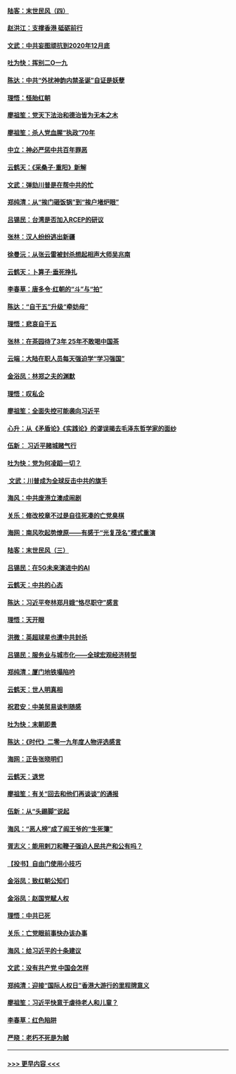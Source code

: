 #### [陆客：末世民风（四）](../pages/nsc993/n11749203.md?t=12280355) 
#### [赵洪江：支撑香港 砥砺前行](../pages/nsc993/n11748482.md?t=12280355) 
#### [文武：中共妄图顽抗到2020年12月底](../pages/nsc993/n11748446.md?t=12280355) 
#### [吐为快：挥别二O一九](../pages/nsc993/n11748411.md?t=12280355) 
#### [陈达：中共“外扰神韵内禁圣诞”自证是妖孽](../pages/nsc993/n11748226.md?t=12280355) 
#### [理悟：怪胎红朝](../pages/nsc993/n11748206.md?t=12280355) 
#### [廖祖笙：党天下法治和德治皆为无本之木](../pages/nsc993/n11748135.md?t=12280355) 
#### [廖祖笙：杀人党血腥“执政”70年](../pages/nsc993/n11745144.md?t=12280355) 
#### [中立：神必严惩中共百年罪恶](../pages/nsc993/n11744970.md?t=12280355) 
#### [云鹤天：《采桑子‧重阳》新解](../pages/nsc993/n11744948.md?t=12280355) 
#### [文武：弹劾川普是在帮中共的忙](../pages/nsc993/n11744758.md?t=12280355) 
#### [郑纯清：从“挨门砸饭锅”到“挨户堵炉眼”](../pages/nsc993/n11744745.md?t=12280355) 
#### [吕锡民：台湾是否加入RCEP的研议](../pages/nsc993/n11744701.md?t=12280355) 
#### [张林：汉人纷纷逃出新疆](../pages/nsc993/n11743530.md?t=12280355) 
#### [徐曼沅：从张云雷被封杀想起相声大师吴兆南](../pages/nsc993/n11741816.md?t=12280355) 
#### [云鹤天：卜算子‧垂死挣扎](../pages/nsc993/n11739956.md?t=12280355) 
#### [李春草：唐多令‧红朝的“斗”与“拍”](../pages/nsc993/n11739830.md?t=12280355) 
#### [陈达：“自干五”升级“牵妨母”](../pages/nsc993/n11739724.md?t=12280355) 
#### [理悟：悲哀自干五](../pages/nsc993/n11739547.md?t=12280355) 
#### [张林：在茶园待了3年 25年不敢喝中国茶](../pages/nsc993/n11739240.md?t=12280355) 
#### [云端：大陆在职人员每天强迫学“学习强国”](../pages/nsc993/n11738735.md?t=12280355) 
#### [金浴凤：林郑之夫的渊默](../pages/nsc993/n11737735.md?t=12280355) 
#### [理悟：叹私企](../pages/nsc993/n11737715.md?t=12280355) 
#### [廖祖笙：全面失控可能袭向习近平](../pages/nsc993/n11737704.md?t=12280355) 
#### [心升：从《矛盾论》《实践论》的谬误揭去毛泽东哲学家的面纱](../pages/nsc993/n11736962.md?t=12280355) 
#### [伍新： 习近平赌城赌气行](../pages/nsc993/n11736929.md?t=12280355) 
#### [吐为快：党为何凌蹈一切？](../pages/nsc993/n11736915.md?t=12280355) 
#### [ 文武：川普成为全球反击中共的旗手](../pages/nsc993/n11736882.md?t=12280355) 
#### [海风：中共废港立澳成闹剧](../pages/nsc993/n11735857.md?t=12280355) 
#### [关乐：修改校章不过是自往死凑的亡党臭棋](../pages/nsc993/n11735097.md?t=12280355) 
#### [海网：南风吹起势燎原——有感于“光复茂名”模式重演](../pages/nsc993/n11732308.md?t=12280355) 
#### [陆客：末世民风（三）](../pages/nsc993/n11732211.md?t=12280355) 
#### [吕锡民：在5G未来演进中的AI](../pages/nsc993/n11730010.md?t=12280355) 
#### [云鹤天：中共的心态](../pages/nsc993/n11729906.md?t=12280355) 
#### [陈达：习近平夸林郑月娥“恪尽职守”感言](../pages/nsc993/n11729881.md?t=12280355) 
#### [理悟：天开眼](../pages/nsc993/n11729699.md?t=12280355) 
#### [洪微：英超球星也遭中共封杀](../pages/nsc993/n11727243.md?t=12280355) 
#### [吕锡民：服务业与城市化——全球宏观经济转型](../pages/nsc993/n11725845.md?t=12280355) 
#### [郑纯清：厦门地铁塌陷吟](../pages/nsc993/n11725813.md?t=12280355) 
#### [云鹤天：世人明真相](../pages/nsc993/n11725621.md?t=12280355) 
#### [祝君安：中美贸易谈判随感](../pages/nsc993/n11725609.md?t=12280355) 
#### [吐为快：末朝即景](../pages/nsc993/n11723365.md?t=12280355) 
#### [陈达：《时代》二零一九年度人物评选感言](../pages/nsc993/n11723337.md?t=12280355) 
#### [海网：正告张晓明们](../pages/nsc993/n11723228.md?t=12280355) 
#### [云鹤天：退党](../pages/nsc993/n11723056.md?t=12280355) 
#### [廖祖笙：有关“回去和他们再谈谈”的通报](../pages/nsc993/n11722442.md?t=12280355) 
#### [伍新：从“头踢脚”说起](../pages/nsc993/n11722429.md?t=12280355) 
#### [海风：“恶人榜”成了阎王爷的“生死簿”](../pages/nsc993/n11722272.md?t=12280355) 
#### [胥志义：能用剌刀和鞭子强迫人民共产和公有吗？](../pages/nsc993/n11720569.md?t=12280355) 
#### [【投书】自由门使用小技巧](../pages/nsc993/n11720180.md?t=12280355) 
#### [金浴凤：致红朝公知们](../pages/nsc993/n11720563.md?t=12280355) 
#### [金浴凤：赵国党赋人权](../pages/nsc993/n11720533.md?t=12280355) 
#### [理悟：中共已死](../pages/nsc993/n11720233.md?t=12280355) 
#### [关乐：亡党眼前事快办该办事](../pages/nsc993/n11719160.md?t=12280355) 
#### [海风：给习近平的十条建议](../pages/nsc993/n11717616.md?t=12280355) 
#### [文武：没有共产党 中国会怎样](../pages/nsc993/n11717584.md?t=12280355) 
#### [郑纯清：迎接“国际人权日”香港大游行的里程牌意义](../pages/nsc993/n11717417.md?t=12280355) 
#### [廖祖笙：习近平快意于虐待老人和儿童？](../pages/nsc993/n11715313.md?t=12280355) 
#### [李春草：红色陷阱](../pages/nsc993/n11715029.md?t=12280355) 
#### [严晓：老朽不死是为贼](../pages/nsc993/n11712910.md?t=12280355) 

----
#### [ >>> 更早内容 <<< ](../indexes/nsc993-earlier.md)
